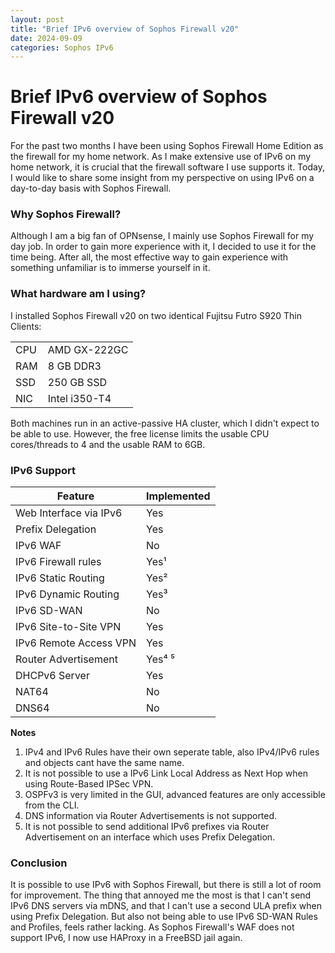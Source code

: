 ```yaml
---
layout: post
title: "Brief IPv6 overview of Sophos Firewall v20"
date: 2024-09-09
categories: Sophos IPv6
---
```


# Brief IPv6 overview of Sophos Firewall v20

For the past two months I have been using Sophos Firewall Home Edition as the firewall for my home network.
As I make extensive use of IPv6 on my home network, it is crucial that the firewall software I use supports it.
Today, I would like to share some insight from my perspective on using IPv6 on a day-to-day basis with Sophos Firewall.

### Why Sophos Firewall?

Although I am a big fan of OPNsense, I mainly use Sophos Firewall for my day job.
In order to gain more experience with it, I decided to use it for the time being.
After all, the most effective way to gain experience with something unfamiliar is to immerse yourself in it.

### What hardware am I using?

I installed Sophos Firewall v20 on two identical Fujitsu Futro S920 Thin Clients:

|     |               |
| --- | ------------- |
| CPU | AMD GX-222GC  |
| RAM | 8 GB DDR3     |
| SSD | 250 GB SSD    |
| NIC | Intel i350-T4 |

Both machines run in an active-passive HA cluster, which I didn't expect to be able to use.
However, the free license limits the usable CPU cores/threads to 4 and the usable RAM to 6GB.

### IPv6 Support

| Feature                | Implemented |
| ---------------------- | ----------- |
| Web Interface via IPv6 | Yes         |
| Prefix Delegation      | Yes         |
| IPv6 WAF               | No          |
| IPv6 Firewall rules    | Yes¹        |          
| IPv6 Static Routing    | Yes²        |
| IPv6 Dynamic Routing   | Yes³        |
| IPv6 SD-WAN            | No          |
| IPv6  Site-to-Site VPN | Yes         |
| IPv6 Remote Access VPN | Yes         |
| Router Advertisement   | Yes⁴ ⁵      |
| DHCPv6 Server          | Yes         |
| NAT64                  | No          |
| DNS64                  | No          |

**Notes**
1. IPv4 and IPv6 Rules have their own seperate table, also IPv4/IPv6 rules and objects cant have the same name.
2. It is not possible to use a IPv6 Link Local Address as Next Hop when using Route-Based IPSec VPN.
3. OSPFv3 is very limited in the GUI, advanced features are only accessible from the CLI. 
4. DNS information via Router Advertisements is not supported.
5. It is not possible to send additional IPv6 prefixes via Router Advertisement on an interface which uses Prefix Delegation.

### Conclusion

It is possible to use IPv6 with Sophos Firewall, but there is still a lot of room for improvement.
The thing that annoyed me the most is that I can't send IPv6 DNS servers via mDNS, and that I can't use a second ULA prefix when using Prefix Delegation.
But also not being able to use IPv6 SD-WAN Rules and Profiles, feels rather lacking.
As Sophos Firewall's WAF does not support IPv6, I now use HAProxy in a FreeBSD jail again.

